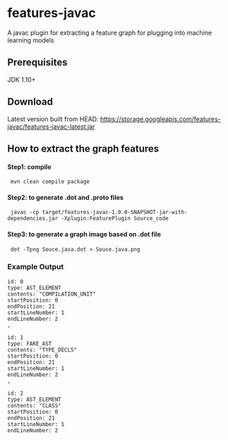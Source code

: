 # features-javac

A javac plugin for extracting a feature graph for plugging into machine learning models

## Prerequisites

JDK 1.10+

## Download

Latest version built from HEAD: https://storage.googleapis.com/features-javac/features-javac-latest.jar


## How to extract the graph features

#### Step1: compile
```
 mvn clean compile package
```

#### Step2: to generate .dot and .proto files
``` 
 javac -cp target/features-javac-1.0.0-SNAPSHOT-jar-with-dependencies.jar -Xplugin:FeaturePlugin Source_code 

```

#### Step3: to generate a graph image based on .dot file
```
 dot -Tpng Souce.java.dot > Souce.java.png
```

### Example Output

```
id: 0
type: AST_ELEMENT
contents: "COMPILATION_UNIT"
startPosition: 0
endPosition: 21
startLineNumber: 1
endLineNumber: 2
,

id: 1
type: FAKE_AST
contents: "TYPE_DECLS"
startPosition: 0
endPosition: 21
startLineNumber: 1
endLineNumber: 2
, 

id: 2
type: AST_ELEMENT
contents: "CLASS"
startPosition: 0
endPosition: 21
startLineNumber: 1
endLineNumber: 2

```

